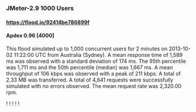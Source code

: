
### JMeter-2.9 1000 Users
#### https://flood.io/92414be786899f
#### Apdex 0.96 [4000]
This flood simulated up to 1,000 concurrent users for 2 minutes on  2013-10-02 11:22:00 UTC from Australia (Sydney). A mean response time of 1,589 ms was observed with a standard deviation of 174 ms. The 95th percentile was 1,711 ms and the 50th percentile (median) was 1,667 ms. A mean throughput of 106 kbps was observed with a peak of 211 kbps. A total of 2.33 MB was transferred. A total of 4,641 requests were successfully simulated with no errors observed. The mean request rate was 2,320.00 rpm. 

\![](./gc/92414be786899f/tenured_size.jpg)
\![](./gc/92414be786899f/collection_pause_time.jpg)
\![](./gc/92414be786899f/cpu_real.jpg)
\![](./gc/92414be786899f/promoted_size.jpg)
\![](./gc/92414be786899f/young_size.jpg)

